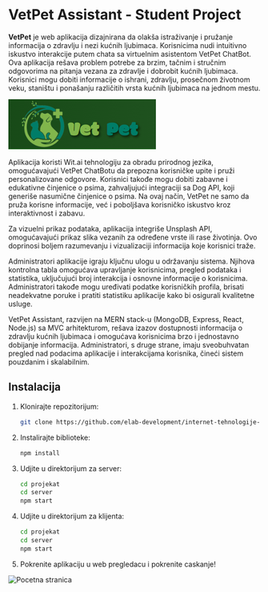 # VetPet Assistant - Student Project

**VetPet** je web aplikacija dizajnirana da olakša istraživanje i pružanje informacija o zdravlju i nezi kućnih ljubimaca. Korisnicima nudi intuitivno iskustvo interakcije putem chata sa virtuelnim asistentom VetPet ChatBot. Ova aplikacija rešava problem potrebe za brzim, tačnim i stručnim odgovorima na pitanja vezana za zdravlje i dobrobit kućnih ljubimaca. Korisnici mogu dobiti informacije o ishrani, zdravlju, prosečnom životnom veku, staništu i ponašanju različitih vrsta kućnih ljubimaca na jednom mestu.

![Logo](./projekat/images/logo.png)

Aplikacija koristi Wit.ai tehnologiju za obradu prirodnog jezika, omogućavajući VetPet ChatBotu da prepozna korisničke upite i pruži personalizovane odgovore. Korisnici takođe mogu dobiti zabavne i edukativne činjenice o psima, zahvaljujući integraciji sa Dog API, koji generiše nasumične činjenice o psima. Na ovaj način, VetPet ne samo da pruža korisne informacije, već i poboljšava korisničko iskustvo kroz interaktivnost i zabavu.

Za vizuelni prikaz podataka, aplikacija integriše Unsplash API, omogućavajući prikaz slika vezanih za određene vrste ili rase životinja. Ovo doprinosi boljem razumevanju i vizualizaciji informacija koje korisnici traže.

Administratori aplikacije igraju ključnu ulogu u održavanju sistema. Njihova kontrolna tabla omogućava upravljanje korisnicima, pregled podataka i statistika, uključujući broj interakcija i osnovne informacije o korisnicima. Administratori takođe mogu uređivati podatke korisničkih profila, brisati neadekvatne poruke i pratiti statistiku aplikacije kako bi osigurali kvalitetne usluge.

VetPet Assistant, razvijen na MERN stack-u (MongoDB, Express, React, Node.js) sa MVC arhitekturom, rešava izazov dostupnosti informacija o zdravlju kućnih ljubimaca i omogućava korisnicima brzo i jednostavno dobijanje informacija. Administratori, s druge strane, imaju sveobuhvatan pregled nad podacima aplikacije i interakcijama korisnika, čineći sistem pouzdanim i skalabilnim.


## Instalacija

1. Klonirajte repozitorijum:
   ```bash
   git clone https://github.com/elab-development/internet-tehnologije-2024-projekat-chatbot_projekat_20210234_20200054.git
2. Instalirajte biblioteke:
    ```bash
    npm install
3. Udjite u direktorijum za server:
    ```bash
    cd projekat
    cd server
    npm start
4. Udjite u direktorijum za klijenta:
    ```bash
    cd projekat
    cd server
    npm start
5. Pokrenite aplikaciju u web pregledacu i pokrenite caskanje!





![Pocetna stranica](./projekat/images/landing_page.png)



